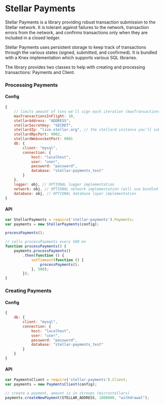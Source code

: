 Stellar Payments
=====================

Stellar Payments is a library providing robust transaction submission to the Stellar network.
It is tolerant against failures to the network, transaction errors from the network, and
confirms transactions only when they are included in a closed ledger.

Stellar Payments uses persistent storage to keep track of transactions through the various states
(signed, submitted, and confirmed). It is bundled with a Knex implementation which supports various
SQL libraries.

The library provides two classes to help with creating and processing transactions: Payments and Client.

### Processing Payments
#### Config
```js
{
    // limits amount of txns we'll sign each iteration (maxTransactionsInFlight only sign (max - (signed submitted unconfirmed txns)))
    maxTransactionsInFlight: 10,
    stellarAddress: "ADDRESS",
    stellarSecretKey: "SECRET",
    stellardIp: "live.stellar.org", // the stellard instance you'll submit transactions to
    stellardRpcPort: 9002,
    stellardWebsocketPort: 9001
    db: {
        client: "mysql",
        connection: {
            host: "localhost",
            user: "user",
            password: "password",
            database: "stellar-payments_test"
        }
    },
    logger: obj, // OPTIONAL logger implementation
    network: obj, // OPTIONAL network implementation (will use bundled network by default)
    database: obj, // OPTIONAL database layer implementation
}
```
#### API
```js
var StellarPayments = require('stellar-payments').Payments;
var payments = new StellarPayments(config);

processPayments();

// calls processPayments every 500 ms
function processPayments() {
    payments.processPayments()
        .then(function () {
            setTimeout(function () {
                processPayments();
            }, 500);
        });
}

```

### Creating Payments
#### Config
```js
{
    db: {
        client: "mysql",
        connection: {
            host: "localhost",
            user: "user",
            password: "password",
            database: "stellar-payments_test"
        }
    }
}
```
#### API
```js
var PaymentsClient = require('stellar-payments').Client;
var payments = new PaymentsClient(config);

// create a payment, amount is in stroops (microstellars)
payments.createNewPayment(STELLAR_ADDRESS, 1000000, "withdrawal");
```